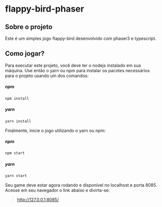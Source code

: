 # flappy-bird-phaser

## Sobre o projeto
Este é um simples jogo flappy-bird desenvolvido com phaser3 e typescript.

## Como jogar? 
Para executar este projeto, você deve ter o nodejs instalado em sua máquina. Use então o 
yarn ou npm para instalar os pacotes necessários para o projeto usando um dos comandos: 

##### npm
```bash
npm install 
```

##### yarn
```bash
yarn install 
```

Finalmente, inicie o jogo utilizando o yarn ou npm: 

##### npm
```bash
npm start 
```

##### yarn
```bash
yarn start 
```

Seu game deve estar agora rodando e disponível no localhost e porta 8085. Acesse em seu navegador 
o link abaixo e divirta-se: 

> http://127.0.0.1:8085/
